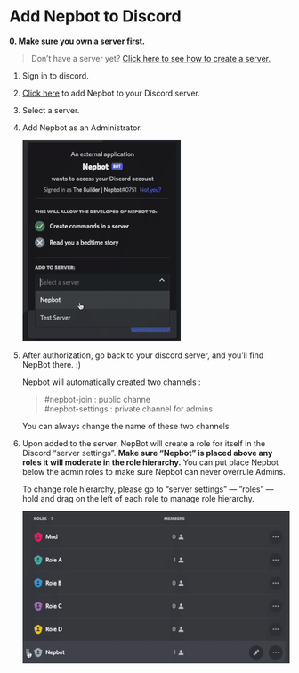# Add Nepbot to Discord

**0. Make sure you own a server first.**

> Don’t have a server yet? [Click here to see how to create a server.](https://support.discord.com/hc/en-us/articles/204849977-How-do-I-create-a-server-)
> 

1. Sign in to discord.
2. [Click here](https://discord.com/oauth2/authorize?client_id=958997413803196476&permissions=8&scope=bot%20applications.commands) to add Nepbot to your Discord server.
3. Select a server.
4. Add Nepbot as an Administrator.
    
    ![Add_nepbot.gif](../assets/Add_Nepbot_to_Discord/Add_nepbot.gif)
5. After authorization, go back to your discord server, and you’ll find NepBot there. :)

    Nepbot will automatically created two channels :     
    > \#nepbot-join : public channe <br>
    > \#nepbot-settings : private channel for admins
    
    You can always change the name of these two channels.
6. Upon added to the server, NepBot will create a role for itself in the Discord “server settings”. 
**Make sure “Nepbot” is placed above any roles it will moderate in the role hierarchy.** 
    You can put place Nepbot below the admin roles to make sure Nepbot can never overrule Admins.
    
    To change role hierarchy, please go to “server settings” — ”roles” — hold and drag on the left of each role to manage role hierarchy.
    
    ![move_roles.gif](../assets/Add_Nepbot_to_Discord/move_roles.gif)